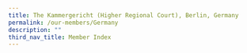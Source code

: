```yaml
---
title: The Kammergericht (Higher Regional Court), Berlin, Germany
permalink: /our-members/Germany
description: ""
third_nav_title: Member Index
---
```



